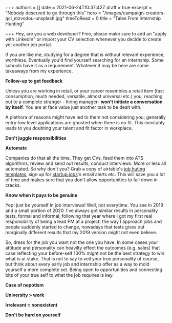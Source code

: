 +++
authors = []
date = 2021-06-24T10:37:42Z
draft = true
excerpt = "Nobody deserved to go through this"
hero = "/images/campaign-creators-qci_mzvodou-unsplash.jpg"
timeToRead = 0
title = "Tales From Internship Hunting"

+++
Hey, are you a web developer? Fine, please make sure to add an "apply with LinkedIn" or import your CV selection whenever you decide to create yet another job portal.

If you are like me, studying for a degree that is without relevant experience, worthless. Eventually you'd find yourself searching for an internship. Some schools have it as a requirement. Whatever it may be here are some takeaways from my experience.

**Follow-up to get feedback**

Unless you are working in retail, or your career resembles a retail item (fast consumption, much needed, versatile, almost universal etc.) you, reaching out to a complete stranger - hiring manager- **won't initiate a conversation by itself**. You are at face value just another task to be dealt with.

A plethora of reasons might have led to them not considering you; generally entry-low level applications are ghosted when there is no fit. This inevitably leads to you doubting your talent and fit factor in workplace.

**Don't juggle responsibilities**

**Automate**

Companies do that all the time. They get CVs, feed them into ATS algorithms, review and send out results, conduct interviews. More or less all automated. So why don't you? Grab a copy of airtable's [job huting templates](https://airtable.com/templates/education/expvtfBrVBr0jxcwE/student-job-search), sign up for [startup.jobs](https://startup.jobs)'s email alerts etc. This will save you a lot of time and makes sure that you don't allow opportunities to fall down in cracks.

**Know when it pays to be genuine**

Yep! just be yourself in job interviews! Well, not everytime. You see in 2019 and a small portion of 2020. I've always got similar results in personality tests, formal and informal, following that year where I got my first real responsibility of being a lead PM at a project; the way I approach jobs and people suddenly started to change, nowadays that tests gives out marginally different results that my 2019 version might not even believe.

So, dress for the job you want not the one you have. In some cases your attitude and personality can heavilty effect the outcomes (e.g. sales) that case reflecting your before-self 100% might not be the best strategy to win what is at stake. That is not to say to veil your true personality of course, but think about every early job and internship offer as a way to mold yourself a more complete set. Being open to opportunities and connecting bits of your true self to what the job requires is key.

**Case of nepotism**

**University > work**

**Irrelevant = nonexistent**

**Don't be hard on yourself**